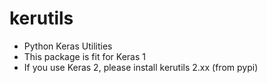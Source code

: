 # kerutils
* Python Keras Utilities
* This package is fit for Keras 1
* If you use Keras 2, please install kerutils 2.xx (from pypi)

